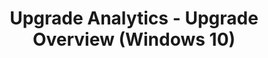 ﻿---
title: Upgrade Analytics - Upgrade Overview (Windows 10)
redirect_url: upgrade-readiness-upgrade-overview
---
